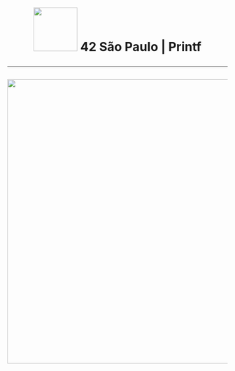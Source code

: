 <h1 align="center">
	<img src="https://github.com/KikuTiii/ft_printf/assets/111128991/5d25c821-21eb-4d6d-b97b-ca438a2a3959" width= "100px"> 42 São Paulo | Printf
	<hr>
	<img src="https://github.com/KikuTiii/ft_printf/assets/111128991/b7d66283-2cde-4f23-a5d7-09623d01beb7"  width="650px">
	<br>
